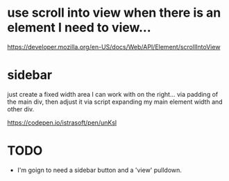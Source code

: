 
# use scroll into view when there is an element I need to view...

https://developer.mozilla.org/en-US/docs/Web/API/Element/scrollIntoView


# sidebar

just create a fixed width area I can work with on the right... via padding of
the main div, then adjust it via script expanding my main element width and
other div.

https://codepen.io/istrasoft/pen/unKsl

# TODO

- I'm goign to need a sidebar button and a 'view' pulldown.
